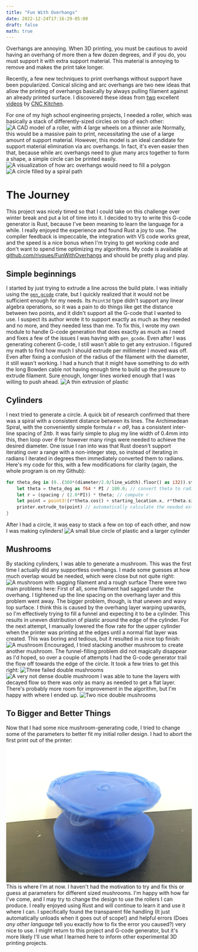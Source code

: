 ```yaml
---
title: "Fun With Overhangs"
date: 2022-12-24T17:16:29-05:00
draft: false
math: true
---
```

Overhangs are annoying. When 3D printing, you must be cautious to avoid
having an overhang of more then a few dozen degrees, and if you do, you must support it
with extra support material. This material is annoying to remove and makes the print
take longer.

Recently, a few new techniques to print overhangs without support have been
popularized. Conical slicing and arc overhangs are two new ideas that allow the printing of
overhangs basically by always pulling filament against an already printed surface. I discovered
these ideas from [two](https://www.youtube.com/watch?v=1i-1TEdByZY) excellent [videos](https://www.youtube.com/watch?v=B0yo-o47688) by [CNC Kitchen](https://www.youtube.com/@CNCKitchen).

For one of my high school engineering projects, I needed a roller, which was basically a stack of
differently-sized circles on top of each other:
![A CAD model of a roller, with 4 large wheels on a thinner axle](/docs/fun-with-overhangs/roller-cad.png "A roller.")
Normally, this would be a massive pain to print, necessitating the use of a large amount of support material.
However, this model is an ideal candidate for support material elimination via arc overhangs. In fact, it's even easier then that,
because while arc overhangs need to glue many arcs together to form a shape, a simple circle can be printed easily.
![A visualization of how arc overhangs would need to fill a polygon](/docs/fun-with-overhangs/arc-overhang-preview.png "A visualization of how arc overhangs would need to fill a polygon. From github.com/stmcculloch/arc-overhang.")
![A circle filled by a spiral path](/docs/fun-with-overhangs/circle-spiral-gen.png "A toolpath to fill a circle with a spiral. Note how the outer edge of the spiral approaches the red circle.")
# The Journey
This project was nicely timed so that I could take on this challenge over winter break and put a lot of time into it.
I decided to try to write this G-code generator is Rust, because I've been meaning to learn the language for a while.
I really enjoyed the experience and found Rust a joy to use. The compiler feedback is impeccable, the integration
with VS code works great, and the speed is a nice bonus when I'm trying to get working code and don't want to spend
time optimizing my algorithms. My code is available at [github.com/rivques/FunWithOverhangs](https://github.com/rivques/FunWithOverhangs)
and should be pretty plug and play.
## Simple beginnings
I started by just trying to extrude a line across the build plate. I was initially using the [`gen_gcode`](https://docs.rs/gen_gcode/latest/gen_gcode/index.html)
crate, but I quickly realized that it would not be sufficient enough for my needs. Its `Point3d` type didn't support
any linear algebra operations, so it was a pain to do things like get the distance between two points, and it
didn't support all the G-code that I wanted to use. I suspect its author wrote it to support exactly as much as they
needed and no more, and they needed less than me. To fix this, I wrote my own module to handle G-code generation that does
exactly as much as *I* need and fixes a few of the issues I was having with `gen_gcode`. Even after I was generating coherent
G-code, I still wasn't able to get any extrusion. I figured my math to find how much I should extrude per millimeter I moved
was off. Even after fixing a confusion of the radius of the filament with the diameter, it still wasn't working. I had a hunch that
it might have something to do with the long Bowden cable not having enough time to build up the pressure to extrude filament.
Sure enough, longer lines worked enough that I was willing to push ahead.
![A thin extrusion of plastic](/docs/fun-with-overhangs/line.jpg "One of the first things I extruded with the G-code generator.")
## Cylinders
I next tried to generate a circle. A quick bit of research confirmed that there was a spiral with a consistent distance between its
lines. The Archimedean Spiral, with the conveniently simple formula $r=aθ$, has a consistent inter-line spacing of $2πb$. It
was fairly simple to plug my line width of $0.4$mm into this, then loop over $θ$ for however many rings were needed
to achieve the desired diameter. One issue I ran into was that Rust doesn't support iterating over a range with a non-integer
step, so instead of iterating in radians I iterated in degrees then immediately converted them to radians. Here's my code for
this, with a few modifications for clarity (again, the whole program is on my Github):
```rust
for theta_deg in (0..(360*(diameter/2.0/line_width).floor() as i32)).step_by(5) {
    let theta = theta_deg as f64 * PI / 180.0; // convert theta to radians
    let r = (spacing / (2.0*PI)) * theta; // compute r
    let point = point3!(r*theta.cos() + starting_location.x, r*theta.sin() + starting_location.y, printer.position.z);
    printer.extrude_to(point) // automatically calculate the needed extrusion
}
```
After I had a circle, it was easy to stack a few on top of each other, and now I was making cylinders!
![A small blue circle of plastic and a larger cylinder](/docs/fun-with-overhangs/first-circle.jpg "The first circle I printed next to a cylinder of stacked circles.")
## Mushrooms
By stacking cylinders, I was able to generate a mushroom. This was the first time I actually did any supportless overhangs. I made
some guesses at how much overlap would be needed, which were close but not quite right:
![A mushroom with sagging filament and a rough surface](/docs/fun-with-overhangs/sad-mushroom.JPG "The first overhang I tried.")
There were two main problems here: First of all, some filament had sagged under the overhang. I tightened up the line spacing on the
overhang layer and this problem went away. The bigger problem, though, is that uneven and wavy top surface. I think this is caused by
the overhang layer warping upwards, so I'm effectively trying to fill a funnel and expecting it to be a cylinder. This results in uneven
distribution of plastic around the edge of the cylinder. For the next attempt, I manually lowered the flow rate for the upper cylinder
when the printer was printing at the edges until a normal flat layer was created. This was boring and tedious, but it resulted in a nice
top finish:
![A mushroom](/docs/fun-with-overhangs/manual-mushroom.JPG "I sat in front of my printer for far too long getting this to work.")
Encouraged, I tried stacking another mushroom to create another mushroom. The funnel-filling problem did not magically disappear
as I'd hoped, so over a couple of attempts I had the G-code generator trail the flow off towards the edge of the circle. It took
a few tries to get this right:
![Three failed double mushrooms](/docs/fun-with-overhangs/sad-double-mushrooms.JPG "Failed attempts at double mushrooms. The leftmost one has nearly the right flow variance algorithm, but I misplaced a negative sign which caused more flow on the edge.")
![A very not dense double mushroom](/docs/fun-with-overhangs/weak-double-mushroom.JPG "This mushroom printed the entire cap with the flow decay, which resulted in weak and translucent layers.") 
I was able to tune the layers with decayed flow so there was only as many as needed to get a flat layer. There's probably more room for improvement in the algorithm, but I'm happy with where I ended up.
![Two nice double mushrooms](/docs/fun-with-overhangs/nice-double-mushrooms.JPG "Tuning the thickness of the decayed-flow layers. They are visible as light bands near the bottom of the middle and top cylinders.")
## To Bigger and Better Things
Now that I had some nice mushroom-generating code, I tried to change some of the parameters to better fit my initial roller design.
I had to abort the first print out of the printer:
![A larger failed single mushroom](/static/docs/fun-with-overhangs/sad-big-mushroom.JPG "The issues are back! Turns out they have to be tuned for each size of mushroom.")
This is where I'm at now. I haven't had the motivation to try and fix this or guess at parameters for different sized mushrooms. I'm happy with how far I've come, and I may try to change the design to use the rollers I can produce. I really enjoyed using Rust and will continue to learn it and use it where I can. I specifically found the transparent file handling (It just automatically unloads when it goes out of scope!) and helpful errors (Does
*any other language* tell you exactly how to fix the error you caused?) very nice to use. I might return to this project and G-code generator, but it's
more likely I'll use what I learned here to inform other experimental 3D printing projects.